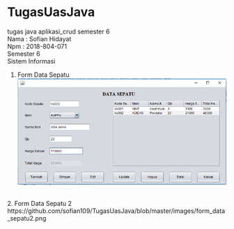 # TugasUasJava
tugas java aplikasi_crud semester 6
<br>
Nama : Sofian Hidayat
<br>
Npm  : 2018-804-071
<br>
Semester 6
<br>
Sistem Informasi
<br>
1. Form Data Sepatu<br>
![alt](https://github.com/sofian109/TugasUasJava/blob/master/images/form_data_sepatu.png)
<br>
2. Form Data Sepatu 2<br>
https://github.com/sofian109/TugasUasJava/blob/master/images/form_data_sepatu2.png
